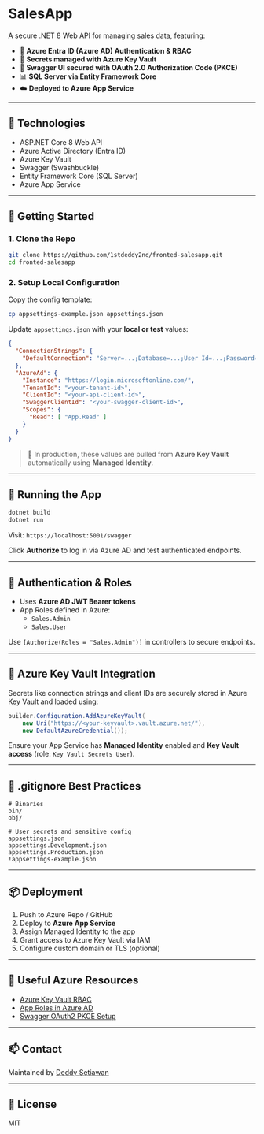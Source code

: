 # SalesApp

A secure .NET 8 Web API for managing sales data, featuring:

- 🔐 **Azure Entra ID (Azure AD) Authentication & RBAC**
- 🔑 **Secrets managed with Azure Key Vault**
- 📘 **Swagger UI secured with OAuth 2.0 Authorization Code (PKCE)**
- 📊 **SQL Server via Entity Framework Core**
- ☁️ **Deployed to Azure App Service**

---

## 🔧 Technologies

- ASP.NET Core 8 Web API
- Azure Active Directory (Entra ID)
- Azure Key Vault
- Swagger (Swashbuckle)
- Entity Framework Core (SQL Server)
- Azure App Service

---

## 🚀 Getting Started

### 1. Clone the Repo

```bash
git clone https://github.com/1stdeddy2nd/fronted-salesapp.git
cd fronted-salesapp
```

### 2. Setup Local Configuration

Copy the config template:

```bash
cp appsettings-example.json appsettings.json
```

Update `appsettings.json` with your **local or test** values:

```json
{
  "ConnectionStrings": {
    "DefaultConnection": "Server=...;Database=...;User Id=...;Password=...;"
  },
  "AzureAd": {
    "Instance": "https://login.microsoftonline.com/",
    "TenantId": "<your-tenant-id>",
    "ClientId": "<your-api-client-id>",
    "SwaggerClientId": "<your-swagger-client-id>",
    "Scopes": {
      "Read": [ "App.Read" ]
    }
  }
}
```

> 🔐 In production, these values are pulled from **Azure Key Vault** automatically using **Managed Identity**.

---

## 🧪 Running the App

```bash
dotnet build
dotnet run
```

Visit: `https://localhost:5001/swagger`

Click **Authorize** to log in via Azure AD and test authenticated endpoints.

---

## 🔐 Authentication & Roles

- Uses **Azure AD JWT Bearer tokens**
- App Roles defined in Azure:
  - `Sales.Admin`
  - `Sales.User`

Use `[Authorize(Roles = "Sales.Admin")]` in controllers to secure endpoints.

---

## 🔑 Azure Key Vault Integration

Secrets like connection strings and client IDs are securely stored in Azure Key Vault and loaded using:

```csharp
builder.Configuration.AddAzureKeyVault(
    new Uri("https://<your-keyvault>.vault.azure.net/"),
    new DefaultAzureCredential());
```

Ensure your App Service has **Managed Identity** enabled and **Key Vault access** (role: `Key Vault Secrets User`).

---

## 🧼 .gitignore Best Practices

```gitignore
# Binaries
bin/
obj/

# User secrets and sensitive config
appsettings.json
appsettings.Development.json
appsettings.Production.json
!appsettings-example.json
```

---

## 📦 Deployment

1. Push to Azure Repo / GitHub
2. Deploy to **Azure App Service**
3. Assign Managed Identity to the app
4. Grant access to Azure Key Vault via IAM
5. Configure custom domain or TLS (optional)

---

## 🧭 Useful Azure Resources

- [Azure Key Vault RBAC](https://learn.microsoft.com/en-us/azure/key-vault/general/rbac-guide)
- [App Roles in Azure AD](https://learn.microsoft.com/en-us/azure/active-directory/develop/howto-add-app-roles-in-azure-ad-apps)
- [Swagger OAuth2 PKCE Setup](https://learn.microsoft.com/en-us/aspnet/core/security/authentication/social/)

---

## 📫 Contact

Maintained by [Deddy Setiawan](mailto:deddysetiawan17@gmail.com)

---

## 📝 License

MIT
